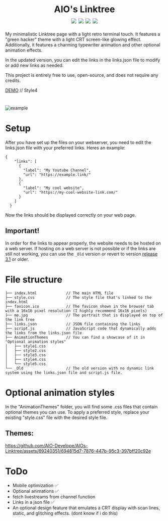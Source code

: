
<h1 align="center">
    AIO's Linktree
    <br>
    <div align="center">
    <img src="https://img.shields.io/badge/html-5-red" align="center"/>
    <img src="https://img.shields.io/badge/css-3-blue" align="center"/>
    <img src="https://img.shields.io/badge/Developing-Active-brightgreen" align="center"/>
    <img src="https://img.shields.io/badge/Version-3.1-green" align="center"/>
    </div>
</h1>

My minimalistic Linktree page with a light retro terminal touch. It features a "green hacker" theme with a light CRT screen-like glowing effect. Additionally, it features a charming typewriter animation and other optional animation effects.

In the updated version, you can edit the links in the links.json file to modify or add new links as needed.
 
This project is entirely free to use, open-source, and does not require any credits.
 
[DEMO](https://daboys.ml/) // Style4

#

![example](https://github.com/AIO-Develope/AIOs-Linktree/assets/69240351/8ddb9106-aa2a-4cfb-ac59-32fca798a0d0)

# Setup
After you have set up the files on your webserver, you need to edit the links.json file with your preferred links.
Heres an example:
```
{
    "links": [
      {
        "label": "My Youtube Channel",
        "url": "https://example.link/"
      },
      {
        "label": "My cool website",
        "url": "https://my-cool-website-link.com/"
      }
    ]
  }
```
Now the links should be displayed correctly on your web page.

<h2>Important!</h2>
 
In order for the links to appear properly, the website needs to be hosted on a web server. If hosting on a web server is not possible or if the links are still not working, you can use the ```_Old``` version or revert to version [release 3.1](https://github.com/AIO-Develope/AIOs-Linktree/releases/tag/3.1) or older.

# File structure
```
├── index.html             // The main HTML file
├── style.css              // The style file that's linked to the index.html
├── favicon.ico            // The favicon shown in the browser tab with a 16x16 pixel resolution (I highly recommend 16x16 pixels)
├── me.jpg                 // The portrait that is displayed on top of the link tree
├── links.json             // JSON file containing the links
├── script.js              // JavaScript code that dynamically adds the links from the links.json file
├── AnimationThemes        // You can find a showcase of it in "Optional animation styles"
│   ├── style1.css
│   ├── style2.css
│   ├── style3.css
│   ├── style4.css
│   └── style5.css
└── _Old                   // The old version with no dynamic link system using the links.json file and script.js file.
```
# Optional animation styles

In the "AnimationThemes" folder, you will find some .css files that contain optional themes you can use. To apply a preferred style, replace your existing "style.css" file with the desired style file.

<h2>Themes:</h2>

https://github.com/AIO-Develope/AIOs-Linktree/assets/69240351/694815d7-7876-447b-95c3-397bff20c92e



# ToDo

- Mobile optimization ✅
- Optional animations ✅
- fetch livestreams from channel function 
- Links in a json file ✅
- An optional design feature that emulates a CRT display with scan lines, static, and glitching effects. (dont know if i do this)


